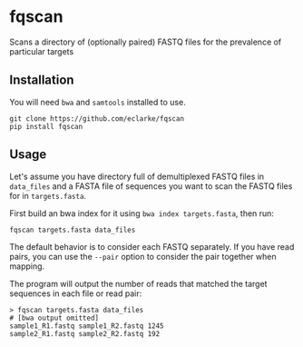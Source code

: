 # fqscan
Scans a directory of (optionally paired) FASTQ files for the prevalence of particular targets

## Installation

You will need `bwa` and `samtools` installed to use.

```shell
git clone https://github.com/eclarke/fqscan
pip install fqscan
```

## Usage

Let's assume you have directory full of demultiplexed FASTQ files in `data_files` and 
a FASTA file of sequences you want to scan the FASTQ files for in `targets.fasta`. 

First build an bwa index for it using `bwa index targets.fasta`, then run:

```shell
fqscan targets.fasta data_files
```

The default behavior is to consider each FASTQ separately. If you have read pairs, you can use the `--pair` option 
to consider the pair together when mapping.

The program will output the number of reads that matched the target sequences in each file or read pair:

```shell
> fqscan targets.fasta data_files
# [bwa output omitted]
sample1_R1.fastq sample1_R2.fastq 1245
sample2_R1.fastq sample2_R2.fastq 192
```
